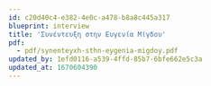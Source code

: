 ```yaml
---
id: c20d40c4-e382-4e0c-a478-b8a8c445a317
blueprint: interview
title: 'Συνέντευξη στην Ευγενία Μίγδου'
pdf:
  - pdf/synenteyxh-sthn-eygenia-migdoy.pdf
updated_by: 1efd0116-a539-4ffd-85b7-6bfe662e5c3a
updated_at: 1670604390
---
```


